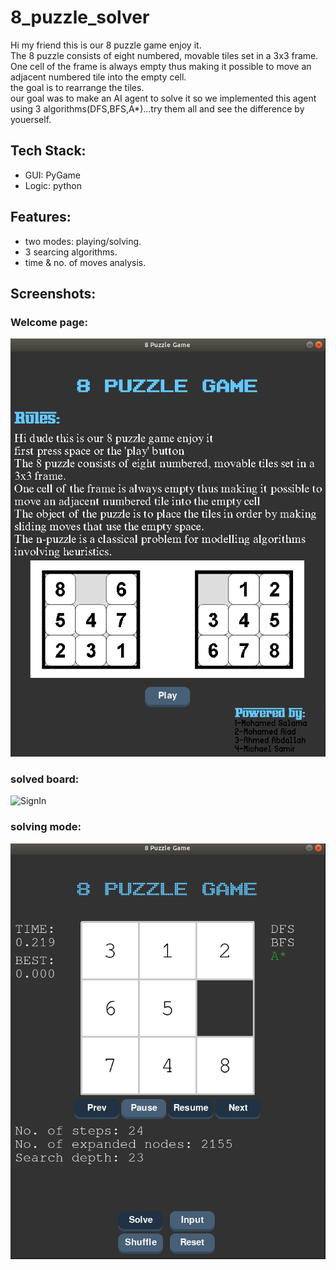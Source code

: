 # 8_puzzle_solver
Hi my friend this is our 8 puzzle game enjoy it.\
The 8 puzzle consists of eight numbered, movable tiles set in a 3x3 frame. One cell of the frame is always empty thus making it possible to move an adjacent numbered tile into the empty cell.\
the goal is to rearrange the tiles.\
our goal was to make an AI agent to solve it so we implemented this agent using 3 algorithms(DFS,BFS,A*)...try them all and see the difference by youerself.

## Tech Stack: 
* GUI: PyGame
* Logic: python

## Features:
* two modes: playing/solving.
* 3 searcing algorithms.
*  time & no. of moves analysis.

## Screenshots:
### Welcome page:
![Welcome](https://github.com/m13salama/8_puzzle_solver/blob/main/screenShots/welcome.png?raw=true)
### solved board:
![SignIn](https://github.com/MichaelSamir75/Book-store/blob/main/ScreenShots/solved.png?raw=true)
### solving mode:
![SignIn](https://github.com/m13salama/8_puzzle_solver/blob/main/screenShots/solving.png?raw=true)
